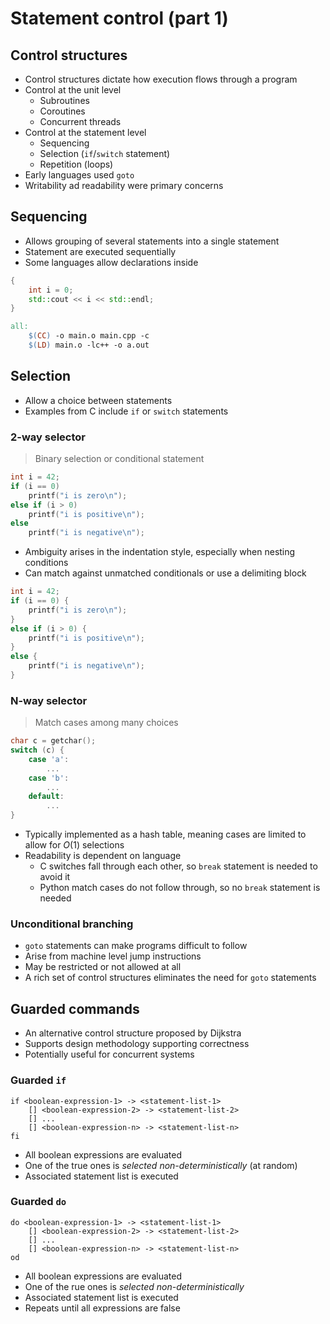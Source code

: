 # Statement control (part 1)

## Control structures

- Control structures dictate how execution flows through a program
- Control at the unit level
    - Subroutines
    - Coroutines
    - Concurrent threads
- Control at the statement level
    - Sequencing
    - Selection (`if`/`switch` statement)
    - Repetition (loops)
- Early languages used `goto`
- Writability ad readability were primary concerns

## Sequencing

- Allows grouping of several statements into a single statement
- Statement are executed sequentially
- Some languages allow declarations inside

```C++
{
    int i = 0;
    std::cout << i << std::endl;
}
```

```Makefile
all:
    $(CC) -o main.o main.cpp -c
    $(LD) main.o -lc++ -o a.out
```

## Selection

- Allow a choice between statements
- Examples from C include `if` or `switch` statements

### 2-way selector

> Binary selection or conditional statement

```C
int i = 42;
if (i == 0)
    printf("i is zero\n");
else if (i > 0)
    printf("i is positive\n");
else
    printf("i is negative\n");
```

- Ambiguity arises in the indentation style, especially when nesting conditions
- Can match against unmatched conditionals or use a delimiting block

```C
int i = 42;
if (i == 0) {
    printf("i is zero\n");
}
else if (i > 0) {
    printf("i is positive\n");
}
else {
    printf("i is negative\n");
}
```

### N-way selector

> Match cases among many choices

```C
char c = getchar();
switch (c) {
    case 'a':
        ...
    case 'b':
        ...
    default:
        ...
}
```

- Typically implemented as a hash table, meaning cases are limited to allow for $O(1)$ selections
- Readability is dependent on language
    - C switches fall through each other, so `break` statement is needed to avoid it
    - Python match cases do not follow through, so no `break` statement is needed

### Unconditional branching

- `goto` statements can make programs difficult to follow
- Arise from machine level jump instructions
- May be restricted or not allowed at all
- A rich set of control structures eliminates the need for `goto` statements

## Guarded commands

- An alternative control structure proposed by Dijkstra
- Supports design methodology supporting correctness
- Potentially useful for concurrent systems

### Guarded `if`

```
if <boolean-expression-1> -> <statement-list-1>
    [] <boolean-expression-2> -> <statement-list-2>
    [] ...
    [] <boolean-expression-n> -> <statement-list-n>
fi
```

- All boolean expressions are evaluated
- One of the true ones is *selected non-deterministically* (at random)
- Associated statement list is executed

### Guarded `do`

```
do <boolean-expression-1> -> <statement-list-1>
    [] <boolean-expression-2> -> <statement-list-2>
    [] ...
    [] <boolean-expression-n> -> <statement-list-n>
od
```

- All boolean expressions are evaluated
- One of the rue ones is *selected non-deterministically*
- Associated statement list is executed
- Repeats until all expressions are false